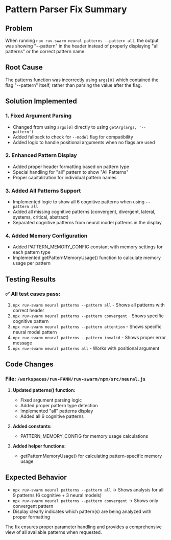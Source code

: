 # Pattern Parser Fix Summary

## Problem
When running `npx ruv-swarm neural patterns --pattern all`, the output was showing "--pattern" in the header instead of properly displaying "all patterns" or the correct pattern name.

## Root Cause
The patterns function was incorrectly using `args[0]` which contained the flag "--pattern" itself, rather than parsing the value after the flag.

## Solution Implemented

### 1. Fixed Argument Parsing
- Changed from using `args[0]` directly to using `getArg(args, '--pattern')`
- Added fallback to check for `--model` flag for compatibility
- Added logic to handle positional arguments when no flags are used

### 2. Enhanced Pattern Display
- Added proper header formatting based on pattern type
- Special handling for "all" pattern to show "All Patterns"
- Proper capitalization for individual pattern names

### 3. Added All Patterns Support
- Implemented logic to show all 6 cognitive patterns when using `--pattern all`
- Added all missing cognitive patterns (convergent, divergent, lateral, systems, critical, abstract)
- Separated cognitive patterns from neural model patterns in the display

### 4. Added Memory Configuration
- Added PATTERN_MEMORY_CONFIG constant with memory settings for each pattern type
- Implemented getPatternMemoryUsage() function to calculate memory usage per pattern

## Testing Results

### ✅ All test cases pass:
1. `npx ruv-swarm neural patterns --pattern all` - Shows all patterns with correct header
2. `npx ruv-swarm neural patterns --pattern convergent` - Shows specific cognitive pattern
3. `npx ruv-swarm neural patterns --pattern attention` - Shows specific neural model pattern
4. `npx ruv-swarm neural patterns --pattern invalid` - Shows proper error message
5. `npx ruv-swarm neural patterns all` - Works with positional argument

## Code Changes

### File: `/workspaces/ruv-FANN/ruv-swarm/npm/src/neural.js`

1. **Updated patterns() function:**
   - Fixed argument parsing logic
   - Added proper pattern type detection
   - Implemented "all" patterns display
   - Added all 6 cognitive patterns

2. **Added constants:**
   - PATTERN_MEMORY_CONFIG for memory usage calculations

3. **Added helper functions:**
   - getPatternMemoryUsage() for calculating pattern-specific memory usage

## Expected Behavior

- `npx ruv-swarm neural patterns --pattern all` → Shows analysis for all 9 patterns (6 cognitive + 3 neural models)
- `npx ruv-swarm neural patterns --pattern convergent` → Shows only convergent pattern
- Display clearly indicates which pattern(s) are being analyzed with proper formatting

The fix ensures proper parameter handling and provides a comprehensive view of all available patterns when requested.